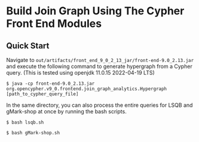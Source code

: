# Build Join Graph Using The Cypher Front End Modules

## Quick Start
Navigate to `out/artifacts/front_end_9_0_2_13_jar/front-end-9.0_2.13.jar` and execute the following command to generate hypergraph from a Cypher query. (This is tested using openjdk 11.0.15 2022-04-19 LTS)

```
$ java -cp front-end-9.0_2.13.jar org.opencypher.v9_0.frontend.join_graph_analytics.Hypergraph [path_to_cypher_query_file]
```

In the same directory, you can also process the entire queries for LSQB and gMark-shop at once by running the bash scripts.

```
$ bash lsqb.sh
```

```
$ bash gMark-shop.sh
```